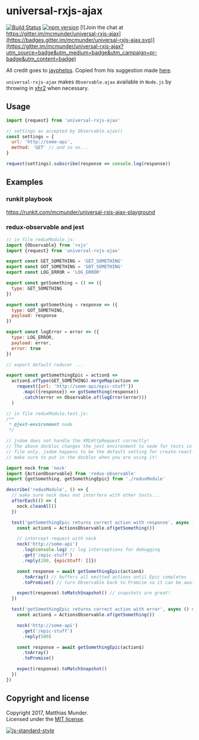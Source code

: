 # universal-rxjs-ajax

[![Build Status](https://travis-ci.org/mcmunder/universal-rxjs-ajax.svg?branch=master)](https://travis-ci.org/mcmunder/universal-rxjs-ajax) [![npm version](https://badge.fury.io/js/universal-rxjs-ajax.svg)](https://badge.fury.io/js/universal-rxjs-ajax) [![Join the chat at https://gitter.im/mcmunder/universal-rxjs-ajax](https://badges.gitter.im/mcmunder/universal-rxjs-ajax.svg)](https://gitter.im/mcmunder/universal-rxjs-ajax?utm_source=badge&utm_medium=badge&utm_campaign=pr-badge&utm_content=badge)

All credit goes to [jayphelps](https://github.com/jayphelps). Copied from his
suggestion made
[here](https://github.com/ReactiveX/rxjs/issues/2099#issuecomment-288140971).

`universal-rxjs-ajax` makes `Observable.ajax` available in `Node.js` by throwing
in [xhr2](https://github.com/pwnall/node-xhr2) when necessary.

## Usage

```js
import {request} from 'universal-rxjs-ajax'

// settings as accepted by Observable.ajax()
const settings = {
  url: 'http://some-api',
  method: 'GET' // and so on...
}

request(settings).subscribe(response => console.log(response))
```

## Examples

### runkit playbook

https://runkit.com/mcmunder/universal-rxjs-ajax-playground

### redux-observable and jest

```js
// in file reduxModule.js:
import {Observable} from 'rxjs'
import {request} from 'universal-rxjs-ajax'

export const GET_SOMETHING = 'GET_SOMETHING'
export const GOT_SOMETHING = 'GOT_SOMETHING'
export const LOG_ERROR = 'LOG_ERROR'

export const getSomething = () => ({
  type: GET_SOMETHING
})

export const gotSomething = response => ({
  type: GOT_SOMETHING,
  payload: response
})

export const logError = error => ({
  type: LOG_ERROR,
  payload: error,
  error: true
})

// export default reducer ...

export const getSomethingEpic = action$ =>
  action$.ofType(GET_SOMETHING).mergeMap(action =>
    request({url: 'http://some-api/epic-stuff'})
      .map(({response}) => gotSomething(response))
      .catch(error => Observable.of(logError(error)))
  )

// in file reduxModule.test.js:
/**
 * @jest-environment node
 */

// jsdom does not handle the XMLHttpRequest correctly!
// The above docbloc changes the jest environment to node for tests in this
// file only. jsdom happens to be the default setting for create-react-app so
// make sure to put in the docbloc when you are using it!

import nock from 'nock'
import {ActionObservable} from 'redux-observable'
import {getSomething, getSomethingEpic} from './reduxModule'

describe('reduxModule', () => {
  // make sure nock does not interfere with other tests...
  afterEach(() => {
    nock.cleanAll()
  })

  test('getSomethingEpic returns correct action with response', async () => {
    const action$ = ActionsObservable.of(getSomething())

    // intercept request with nock
    nock('http://some-api')
      .log(console.log) // log interceptions for debugging
      .get('/epic-stuff')
      .reply(200, {epicStuff: []})

    const response = await getSomethingEpic(action$)
      .toArray() // buffers all emitted actions until Epic completes
      .toPromise() // turn Observable back to Promise so it can be awaited

    expect(response).toMatchSnapshot() // snapshots are great!
  })

  test('getSomethingEpic returns correct action with error', async () => {
    const action$ = ActionsObservable.of(getSomething())

    nock('http://some-api')
      .get('/epic-stuff')
      .reply(500)

    const response = await getSomethingEpic(action$)
      .toArray()
      .toPromise()

    expect(response).toMatchSnapshot()
  })
})
```

## Copyright and license

Copyright 2017, Matthias Munder.  
Licensed under the [MIT license](./LICENSE).

[![js-standard-style](https://cdn.rawgit.com/feross/standard/master/badge.svg)](https://github.com/feross/standard)
